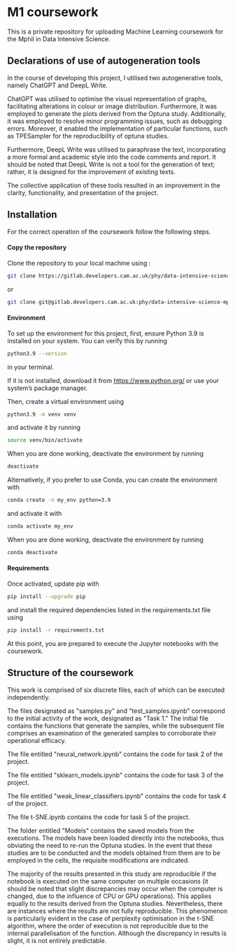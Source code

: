 # M1 coursework
This is a private repository for uploading Machine Learning coursework for the Mphil in Data Intensive Science.

## Declarations of use of autogeneration tools 

In the course of developing this project, I utilised two autogenerative tools, namely ChatGPT and DeepL Write. 

ChatGPT was utilised to optimise the visual representation of graphs, facilitating alterations in colour or image distribution. Furthermore, it was employed to generate the plots derived from the Optuna study.
Additionally, it was employed to resolve minor programming issues, such as debugging errors. Moreover, it enabled the implementation of particular functions, such as TPESampler for the reproducibility of optuna studies. 

Furthermore, DeepL Write was utilised to paraphrase the text, incorporating a more formal and academic style into the code comments and report. It should be noted that DeepL Write is not a tool for the generation of text; rather, it is designed for the improvement of existing texts. 

The collective application of these tools resulted in an improvement in the clarity, functionality, and presentation of the project.

## Installation
For the correct operation of the coursework follow the following steps.

#### Copy the repository
Clone the repository to your local machine using :

```bash
git clone https://gitlab.developers.cam.ac.uk/phy/data-intensive-science-mphil/assessments/m1_coursework/as3628.git
```

or 

```bash
git clone git@gitlab.developers.cam.ac.uk:phy/data-intensive-science-mphil/assessments/m1_coursework/as3628.git
```

#### Environment
To set up the environment for this project, first, ensure Python 3.9 is installed on your system. You can verify this by running 

```bash
python3.9 --version 
```
in your terminal. 

If it is not installed, download it from <https://www.python.org/> or use your system’s package manager.

Then, create a virtual environment using 

```bash
python3.9 -m venv venv 
```
and activate it by running 

```bash
source venv/bin/activate 
```
When you are done working, deactivate the environment by running 

```bash
deactivate
```
Alternatively, if you prefer to use Conda, you can create the environment with 

```bash
conda create -n my_env python=3.9
```
and activate it with  

```bash
conda activate my_env 
```
When you are done working, deactivate the environment by running 

```bash
conda deactivate
```

#### Requirements 
Once activated, update pip with 

```bash
pip install --upgrade pip 
```
and install the required dependencies listed in the requirements.txt file using 

```bash
pip install -r requirements.txt
```

At this point, you are prepared to execute the Jupyter notebooks with the coursework. 

## Structure of the coursework

This work is comprised of six discrete files, each of which can be executed independently.

The files designated as "samples.py" and "test_samples.ipynb" correspond to the initial activity of the work, designated as "Task 1." The initial file contains the functions that generate the samples, while the subsequent file comprises an examination of the generated samples to corroborate their operational efficacy.

The file entitled "neural_network.ipynb" contains the code for task 2 of the project. 

The file entitled "sklearn_models.ipynb" contains the code for task 3 of the project. 

The file entitled "weak_linear_classifiers.ipynb" contains the code for task 4 of the project. 

The file t-SNE.ipynb contains the code for task 5 of the project. 

The folder entitled "Models" contains the saved models from the executions. The models have been loaded directly into the notebooks, thus obviating the need to re-run the Optuna studies. In the event that these studies are to be conducted and the models obtained from them are to be employed in the cells, the requisite modifications are indicated.

The majority of the results presented in this study are reproducible if the notebook is executed on the same computer on multiple occasions (it should be noted that slight discrepancies may occur when the computer is changed, due to the influence of CPU or GPU operations). This applies equally to the results derived from the Optuna studies. Nevertheless, there are instances where the results are not fully reproducible. This phenomenon is particularly evident in the case of perplexity optimisation in the t-SNE algorithm, where the order of execution is not reproducible due to the internal parallelisation of the function. Although the discrepancy in results is slight, it is not entirely predictable.
